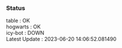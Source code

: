### Status


table : OK  
hogwarts : OK  
icy-bot : DOWN  
Latest Update : 2023-06-20 14:06:52.081490
